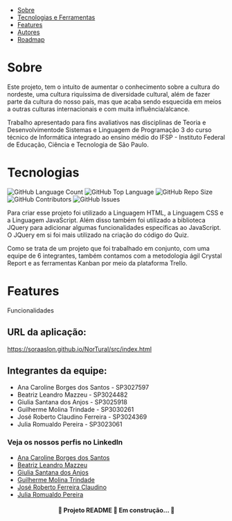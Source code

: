 <!--<p align="center">
    <a href="#sobre">Sobre</a> ●
    <a href="#tecnologias">Tecnologias e Ferramentas</a> ●
    <a href="#features">Features</a> ● 
    <a href="#autores">Autores</a>
</p>
-->

* [Sobre](#Sobre)
* [Tecnologias e Ferramentas](#Tecnologias)
* [Features](#Features)
* [Autores](#Autores)
* [Roadmap](#Roadmap)

#  Sobre
<p>Este projeto, tem o intuito de aumentar o conhecimento sobre a cultura do nordeste, uma cultura riquíssima de diversidade cultural, além de fazer parte da cultura do nosso país, mas que acaba sendo esquecida em meios a outras culturas internacionais e com muita influência/alcance.</p>
<p>Trabalho apresentado para fins avaliativos nas disciplinas de Teoria e Desenvolvimentode Sistemas e Linguagem de Programação 3 do curso técnico de Informática integrado ao ensino médio do IFSP - Instituto Federal de Educação, Ciência e Tecnologia de São Paulo.</p>

# Tecnologias
<p style="
   display: inline;
">
<img alt="GitHub Language Count" src="https://img.shields.io/github/languages/count/Molina0127/NorTural" />
<img alt="GitHub Top Language" src="https://img.shields.io/github/languages/top/Molina0127/NorTural" />
<img alt="GitHub Repo Size" src="https://img.shields.io/github/repo-size/Molina0127/NorTural" />
<img alt="GitHub Contributors" src="https://img.shields.io/github/contributors/Molina0127/NorTural" />
<img alt="GitHub Issues" src="https://img.shields.io/github/issues/Molina0127/NorTural" />
</p>
    
Para criar esse projeto foi utilizado a Linguagem HTML, a Linguagem CSS e a Linguagem JavaScript. Além disso também foi utilizado a biblioteca JQuery para adicionar algumas funcionalidades específicas ao JavaScript. O JQuery em si foi mais utilizado na criação do código do Quiz.

Como se trata de um projeto que foi trabalhado em conjunto, com uma equipe de 6 integrantes, também contamos com a metodologia ágil Crystal Report e as ferramentas Kanban por meio da plataforma Trello.

# Features
Funcionalidades


## URL da aplicação:
https://soraaslon.github.io/NorTural/src/index.html

## Integrantes da equipe:

- Ana Caroline Borges dos Santos - SP3027597<br>
- Beatriz Leandro Mazzeu - SP3024482<br>
- Giulia Santana dos Anjos - SP3025918<br>
- Guilherme Molina Trindade - SP3030261<br>
- José Roberto Claudino Ferreira - SP3024369<br>
- Julia Romualdo Pereira - SP3023061<br>

### Veja os nossos perfis no LinkedIn

- [Ana Caroline Borges dos Santos](https://www.linkedin.com/in/ana-caroline-borges-3a156a212/)
- [Beatriz Leandro Mazzeu](https://www.linkedin.com/in/beatriz-leandro-9a7b42211/)
- [Giulia Santana dos Anjos](https://www.linkedin.com/in/giulia-santana-dos-anjos-822472212/)
- [Guilherme Molina Trindade](https://www.linkedin.com/in/guilherme-molina-trindade/)
- [José Roberto Ferreira Claudino](https://www.linkedin.com/in/jrfclaudino/)
- [Julia Romualdo Pereira](https://www.linkedin.com/in/julia-romualdo-69b0a1212/)

<h4 align="center">
  🚧 Projeto README 🚀 Em construção... 🚧
</h4>
